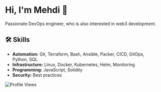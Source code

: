 <link rel="stylesheet" href="https://cdnjs.cloudflare.com/ajax/libs/font-awesome/6.0.0-beta3/css/all.min.css">

# Hi, I'm Mehdi 👋

Passionate DevOps engineer, who is also interested in web3 development.

## 🛠 Skills

- **Automation:** Git, Terraform, Bash, Ansible, Packer, CICD, GitOps, Python, SQL
- **Infrastructure:** Linux, Docker, Kubernetes, Helm, Monitoring
- **Programming:** JavaScript, Solidity
- **Security:** Best practices

![Profile Views](https://komarev.com/ghpvc/?username=memor24&color=blue)
